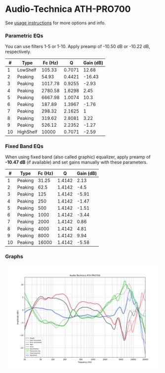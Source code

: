 # Audio-Technica ATH-PRO700
See [usage instructions](https://github.com/jaakkopasanen/AutoEq#usage) for more options and info.

### Parametric EQs
You can use filters 1-5 or 1-10. Apply preamp of -10.50 dB or -10.22 dB, respectively.

|   # | Type      |   Fc (Hz) |      Q |   Gain (dB) |
|-----|-----------|-----------|--------|-------------|
|   1 | LowShelf  |    105.33 | 0.7071 |       12.68 |
|   2 | Peaking   |     54.93 | 0.4421 |      -16.43 |
|   3 | Peaking   |   1017.78 | 0.9255 |       -2.93 |
|   4 | Peaking   |   2780.58 | 1.6298 |        2.45 |
|   5 | Peaking   |   6667.98 | 1.0074 |       10.3  |
|   6 | Peaking   |    187.89 | 1.3967 |       -1.76 |
|   7 | Peaking   |    298.32 | 2.1625 |        1    |
|   8 | Peaking   |    319.62 | 2.8081 |        3.22 |
|   9 | Peaking   |    526.12 | 2.2352 |       -1.27 |
|  10 | HighShelf |  10000    | 0.7071 |       -2.59 |

### Fixed Band EQs
When using fixed band (also called graphic) equalizer, apply preamp of **-10.47 dB** (if available) and set gains manually with these parameters.

|   # | Type    |   Fc (Hz) |      Q |   Gain (dB) |
|-----|---------|-----------|--------|-------------|
|   1 | Peaking |     31.25 | 1.4142 |        2.13 |
|   2 | Peaking |     62.5  | 1.4142 |       -4.5  |
|   3 | Peaking |    125    | 1.4142 |       -5.91 |
|   4 | Peaking |    250    | 1.4142 |       -1.47 |
|   5 | Peaking |    500    | 1.4142 |       -1.51 |
|   6 | Peaking |   1000    | 1.4142 |       -3.44 |
|   7 | Peaking |   2000    | 1.4142 |        0.86 |
|   8 | Peaking |   4000    | 1.4142 |        4.81 |
|   9 | Peaking |   8000    | 1.4142 |        9.94 |
|  10 | Peaking |  16000    | 1.4142 |       -5.58 |

### Graphs
![](./Audio-Technica%20ATH-PRO700.png)

